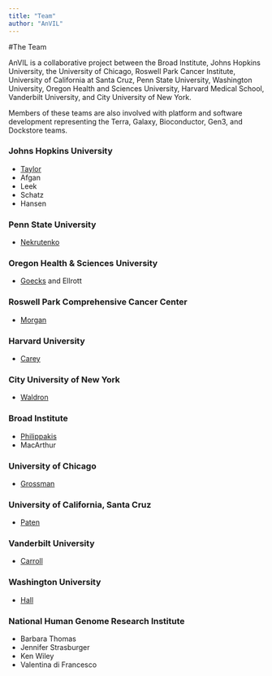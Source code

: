 ```yaml
---
title: "Team"
author: "AnVIL"
---
```


#The Team

<hero small>AnVIL is a collaborative project between the Broad Institute, Johns Hopkins University, the University of Chicago, Roswell Park Cancer Institute, University of California at Santa Cruz, Penn State University, Washington University, Oregon Health and Sciences University, Harvard Medical School, Vanderbilt University, and City University of New York.</hero>
 
 Members of these teams are also involved with platform and software development representing the Terra, Galaxy, Bioconductor, Gen3, and Dockstore teams. 


### Johns Hopkins University
- [Taylor](https://www.taylorlab.org)
- Afgan
- Leek
- Schatz
- Hansen

### Penn State University
- [Nekrutenko](https://nekrut.github.io/lab_site)

### Oregon Health & Sciences University
- [Goecks](https://goeckslab.org) and Ellrott

### Roswell Park Comprehensive Cancer Center
- [Morgan](https://bioconductor.org/about/core-team)

### Harvard University
- [Carey](http://vjcitn.github.io)

### City University of New York
- [Waldron](https://waldronlab.io)

### Broad Institute
- [Philippakis](https://www.broadinstitute.org/bios/anthony-philippakis-0)
- MacArthur

### University of Chicago
- [Grossman](http://rgrossman.com)

### University of California, Santa Cruz
- [Paten](https://cgl.genomics.ucsc.edu/team)

### Vanderbilt University
- [Carroll](https://www.vumc.org/dbmi/person/robert-carroll-phd)

### Washington University
- [Hall](https://www.genome.wustl.edu/research/labs/hall-lab)

### National Human Genome Research Institute
- Barbara Thomas
- Jennifer Strasburger
- Ken Wiley
- Valentina di Francesco
